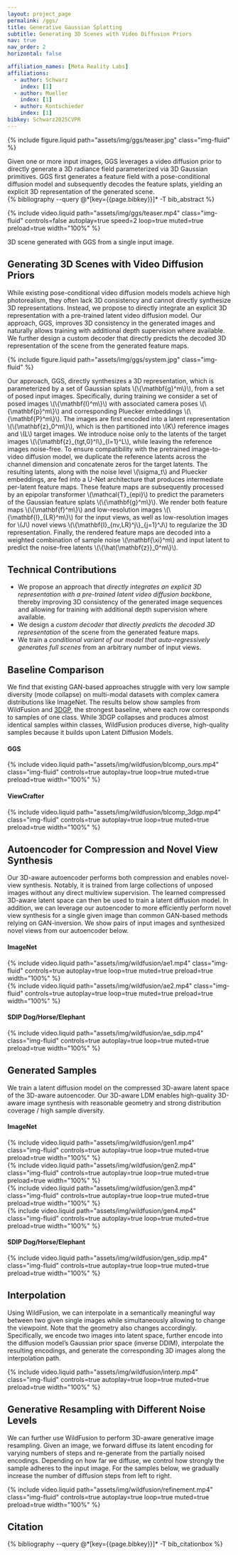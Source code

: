 ```yaml
---
layout: project_page
permalink: /ggs/
title: Generative Gaussian Splatting
subtitle: Generating 3D Scenes with Video Diffusion Priors
nav: true
nav_order: 2
horizontal: false

affiliation_names: [Meta Reality Labs]
affiliations:
  - author: Schwarz
    index: [1]
  - author: Mueller
    index: [1]
  - author: Kontschieder
    index: [1]
bibkey: Schwarz2025CVPR
---
```


{% include figure.liquid path="assets/img/ggs/teaser.jpg" class="img-fluid" %}

<div class="caption">
    Given one or more input images, GGS leverages a video diffusion prior to directly generate a 3D radiance field parameterized via 3D Gaussian primitives. GGS first generates a feature field with a pose-conditional diffusion model and subsequently decodes the feature splats, yielding an explicit 3D representation of the generated scene.
</div>

<div class="section">
<div class="bibentry">
    {% bibliography --query @*[key={{page.bibkey}}]* -T bib_abstract %}
</div>
</div>

{% include video.liquid path="assets/img/ggs/teaser.mp4" class="img-fluid" controls=false autoplay=true speed=2
loop=true muted=true preload=true width="100%" %}

<div class="caption">
    3D scene generated with GGS from a single input image.
</div>

<div class="section">
<h2 class="text-left text-secondary">
    Generating 3D Scenes with Video Diffusion Priors
</h2>
<p>
    While existing pose-conditional video diffusion models models achieve high photorealism, they often lack 3D consistency and cannot directly synthesize 3D representations​. Instead, we propose to directly integrate an explicit 3D representation with a pre-trained latent video diffusion model.
    Our approach, GGS, improves 3D consistency in the generated images and naturally allows training with additional depth supervision where available.
    We further design a custom decoder that directly predicts the decoded 3D representation of the scene from the generated feature maps.
</p>
{% include figure.liquid path="assets/img/ggs/system.jpg" class="img-fluid" %}
<p>
Our approach, GGS, directly synthesizes a 3D representation, which is parameterized by a set of Gaussian splats \(\{\mathbf{g}^m\}\), from a set of posed input images. Specifically, during training we consider a set of posed images \(\{\mathbf{I}^m\}\) with associated camera poses \(\{\mathbf{p}^m\}\) and corresponding Pluecker embeddings \(\{\mathbf{P}^m\}\). The images are first encoded into a latent representation \(\{\mathbf{z}_0^m\}\), which is then partitioned into \(K\) reference images and \(L\) target images. We introduce noise only to the latents of the target images \(\{\mathbf{z}_{tgt,0}^l\}_{l=1}^L\), while leaving the reference images noise-free. To ensure compatibility with the pretrained image-to-video diffusion model, we duplicate the reference latents across the channel dimension and concatenate zeros for the target latents. The resulting latents, along with the noise level \(\sigma_t\) and Pluecker embeddings, are fed into a U-Net architecture that produces intermediate per-latent feature maps. These feature maps are subsequently processed by an epipolar transformer \(\mathcal{T}_{epi}\) to predict the parameters of the Gaussian feature splats \(\{\mathbf{g}^m\}\). We render both feature maps \(\{\mathbf{f}^m\}\) and low-resolution images \(\{\mathbf{I}_{LR}^m\}\) for the input views, as well as low-resolution images for \(J\) novel views \(\{\mathbf{I}_{nv,LR}^j\}_{j=1}^J\) to regularize the 3D representation. Finally, the rendered feature maps are decoded into a weighted combination of sample noise \(\mathbf{\xi}^m\) and input latent to predict the noise-free latents \(\{\hat{\mathbf{z}}_0^m\}\).
</p>
</div>

<div class="section">
<h2 class="text-left text-secondary">
    Technical Contributions
</h2>
<ul>
    <li>We propose an approach that <em>directly integrates an explicit 3D representation with a pre-trained latent video diffusion backbone</em>, thereby improving 3D consistency of the generated image sequences and allowing for training with additional depth supervision where available.</li>
    <li>We design a <em>custom decoder that directly predicts the decoded 3D representation</em> of the scene from the generated feature maps.</li>
    <li>We train a <em>conditional variant of our model that auto-regressively generates full scenes</em> from an arbitrary number of input views.</li>
</ul>
</div>

<div class="section">
<h2 class="text-left text-secondary">
    Baseline Comparison
</h2>
<p>
  We find that existing GAN-based approaches struggle with very low sample diversity (mode collapse) on multi-modal datasets with complex camera distributions like ImageNet.
  The results below show samples from WildFusion and <a href="https://snap-research.github.io/3dgp/">3DGP</a>, the strongest baseline, where each row corresponds to samples of one class.
  While 3DGP collapses and produces almost identical samples within classes, WildFusion produces diverse, high-quality samples because it builds upon Latent Diffusion Models.
</p>
<div class="row">
    <div class="col-md-6 col-sm-6 col-xs-6 gallery">
        <h4>GGS</h4>
        {% include video.liquid path="assets/img/wildfusion/blcomp_ours.mp4" class="img-fluid" controls=true autoplay=true loop=true muted=true preload=true width="100%" %}
    </div>
    <div class="col-md-6 col-sm-6 col-xs-6 gallery">
        <h4>ViewCrafter</h4>
        {% include video.liquid path="assets/img/wildfusion/blcomp_3dgp.mp4" class="img-fluid" controls=true autoplay=true loop=true muted=true preload=true width="100%" %}
    </div>
</div>
</div>

<div class="section">
<h2 class="text-left text-secondary">
Autoencoder for Compression and Novel View Synthesis
</h2>
<p>
Our 3D-aware autoencoder performs both compression and enables novel-view synthesis. Notably, it is trained from large collections of unposed images without any direct multiview supervision.
The learned compressed 3D-aware latent space can then be used to train a latent diffusion model. In addition, we can leverage our autoencoder to more efficiently perform novel view synthesis for a single given image than common GAN-based methods relying on GAN-inversion.
We show pairs of input images and synthesized novel views from our autoencoder below.
</p>
<div class="row">
<div class="col-md-12 col-sm-12 col-xs-12 gallery">
  <h4>ImageNet</h4>
        {% include video.liquid path="assets/img/wildfusion/ae1.mp4" class="img-fluid" controls=true autoplay=true loop=true muted=true preload=true width="100%" %}
</div>
<div class="col-md-12 col-sm-12 col-xs-12 gallery">
        {% include video.liquid path="assets/img/wildfusion/ae2.mp4" class="img-fluid" controls=true autoplay=true loop=true muted=true preload=true width="100%" %}
</div>
<div class="col-md-12 col-sm-12 col-xs-12 gallery">
  <h4>SDIP Dog/Horse/Elephant</h4>
        {% include video.liquid path="assets/img/wildfusion/ae_sdip.mp4" class="img-fluid" controls=true autoplay=true loop=true muted=true preload=true width="100%" %}
</div>
</div>
</div>

<div class="section">
<h2 class="text-left text-secondary">
Generated Samples
</h2>
<p>
We train a latent diffusion model on the compressed 3D-aware latent space of the 3D-aware autoencoder.
Our 3D-aware LDM enables high-quality 3D-aware image synthesis with reasonable geometry and strong distribution coverage / high sample diversity.
  </p>
<div class="row">
    <div class="col-md-12 col-sm-12 col-xs-12 gallery">
      <h4>ImageNet</h4>
        {% include video.liquid path="assets/img/wildfusion/gen1.mp4" class="img-fluid" controls=true autoplay=true loop=true muted=true preload=true width="100%" %}
    </div>
    <div class="col-md-12 col-sm-12 col-xs-12 gallery">
        {% include video.liquid path="assets/img/wildfusion/gen2.mp4" class="img-fluid" controls=true autoplay=true loop=true muted=true preload=true width="100%" %}
    </div>
    <div class="col-md-12 col-sm-12 col-xs-12 gallery">
        {% include video.liquid path="assets/img/wildfusion/gen3.mp4" class="img-fluid" controls=true autoplay=true loop=true muted=true preload=true width="100%" %}
    </div>
    <div class="col-md-12 col-sm-12 col-xs-12 gallery">
             {% include video.liquid path="assets/img/wildfusion/gen4.mp4" class="img-fluid" controls=true autoplay=true loop=true muted=true preload=true width="100%" %}
    </div>
    <div class="col-md-12 col-sm-12 col-xs-12 gallery">
      <h4>SDIP Dog/Horse/Elephant</h4>
              {% include video.liquid path="assets/img/wildfusion/gen_sdip.mp4" class="img-fluid" controls=true autoplay=true loop=true muted=true preload=true width="100%" %}
    </div>
</div>
</div>

<div class="section">
<h2 class="text-left text-secondary">
Interpolation
</h2>
<p>
Using WildFusion, we can interpolate in a semantically meaningful way between two given single images while simultaneously allowing to change the viewpoint. Note that the geometry also changes accordingly. Specifically, we encode two images into latent space, further encode into the diffusion model’s Gaussian prior space (inverse DDIM), interpolate the resulting encodings, and generate the corresponding 3D images along the interpolation path.
</p>
<div class="row">
<div class="col-md-12 col-sm-12 col-xs-12 gallery">
    {% include video.liquid path="assets/img/wildfusion/interp.mp4" class="img-fluid" controls=true autoplay=true loop=true muted=true preload=true width="100%" %}
</div>
</div>
</div>

<div class="section">
<h2 class="text-left text-secondary">
Generative Resampling with Different Noise Levels
</h2>
<p>
We can further use WildFusion to perform 3D-aware generative image resampling. Given an image, we forward diffuse its latent encoding for varying numbers of steps and re-generate from the partially noised encodings. Depending on how far we diffuse, we control how strongly the sample adheres to the input image. For the samples below, we gradually increase the number of diffusion steps from left to right.
</p>
<div class="row">
<div class="col-md-12 col-sm-12 col-xs-12 gallery">
    {% include video.liquid path="assets/img/wildfusion/refinement.mp4" class="img-fluid" controls=true autoplay=true loop=true muted=true preload=true width="100%" %}
</div>
</div>
</div>

<div class="section">
<h2 class="text-left text-secondary">
Citation
</h2>
<div class="bibentry">
    {% bibliography --query @*[key={{page.bibkey}}]* -T bib_citationbox %}
</div>
</div>
